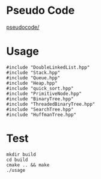 # Pseudo Code
[pseudocode/](pseudocode/)
# Usage
    #include "DoubleLinkedList.hpp"
    #include "Stack.hpp"
    #include "Queue.hpp"
    #include "Heap.hpp"
    #include "quick_sort.hpp"
    #include "PrimitiveNode.hpp"
    #include "BinaryTree.hpp"
    #include "ThreadedBinaryTree.hpp"
    #include "SearchTree.hpp"
    #include "HuffmanTree.hpp"

# Test
    mkdir build
    cd build
    cmake .. && make
    ./usage